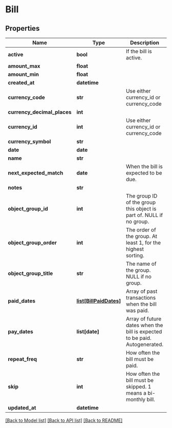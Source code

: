 # Bill

## Properties
Name | Type | Description | Notes
------------ | ------------- | ------------- | -------------
**active** | **bool** | If the bill is active. | [optional] 
**amount_max** | **float** |  | 
**amount_min** | **float** |  | 
**created_at** | **datetime** |  | [optional] 
**currency_code** | **str** | Use either currency_id or currency_code | [optional] 
**currency_decimal_places** | **int** |  | [optional] 
**currency_id** | **int** | Use either currency_id or currency_code | [optional] 
**currency_symbol** | **str** |  | [optional] 
**date** | **date** |  | 
**name** | **str** |  | 
**next_expected_match** | **date** | When the bill is expected to be due. | [optional] 
**notes** | **str** |  | [optional] 
**object_group_id** | **int** | The group ID of the group this object is part of. NULL if no group. | [optional] 
**object_group_order** | **int** | The order of the group. At least 1, for the highest sorting. | [optional] 
**object_group_title** | **str** | The name of the group. NULL if no group. | [optional] 
**paid_dates** | [**list[BillPaidDates]**](BillPaidDates.md) | Array of past transactions when the bill was paid. | [optional] 
**pay_dates** | **list[date]** | Array of future dates when the bill is expected to be paid. Autogenerated. | [optional] 
**repeat_freq** | **str** | How often the bill must be paid. | 
**skip** | **int** | How often the bill must be skipped. 1 means a bi-monthly bill. | [optional] 
**updated_at** | **datetime** |  | [optional] 

[[Back to Model list]](../README.md#documentation-for-models) [[Back to API list]](../README.md#documentation-for-api-endpoints) [[Back to README]](../README.md)


